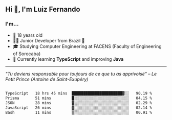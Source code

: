 <h2>Hi 👋, I'm Luiz Fernando</h2>

### I'm...
* 🤟 18 years old
* 👨‍💻 Junior Developer from Brazil 💚
* 🎓 Studying Computer Engineering at FACENS (Faculty of Engineering of Sorocaba)
* 🔭 Currently learning **TypeScript** and improving **Java**

---

_"Tu deviens responsable pour toujours de ce que tu as apprivoisé" – Le Petit Prince (Antoine de Saint-Exupéry)_

##

<!--START_SECTION:waka-->

```txt
TypeScript   18 hrs 45 mins  ██████████████████████▓░░   90.19 %
Prisma       51 mins         █░░░░░░░░░░░░░░░░░░░░░░░░   04.15 %
JSON         28 mins         ▓░░░░░░░░░░░░░░░░░░░░░░░░   02.29 %
JavaScript   26 mins         ▓░░░░░░░░░░░░░░░░░░░░░░░░   02.14 %
Bash         11 mins         ▒░░░░░░░░░░░░░░░░░░░░░░░░   00.91 %
```

<!--END_SECTION:waka-->
